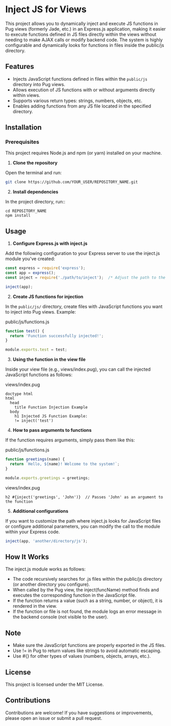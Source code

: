 # Inject JS for Views

This project allows you to dynamically inject and execute JS functions in Pug views (formerly Jade, etc.) in an Express.js application, making it easier to execute functions defined in JS files directly within the views without needing to make AJAX calls or modify backend code. The system is highly configurable and dynamically looks for functions in files inside the public/js directory.

## Features

- Injects JavaScript functions defined in files within the `public/js` directory into Pug views.
- Allows execution of JS functions with or without arguments directly within views.
- Supports various return types: strings, numbers, objects, etc.
- Enables adding functions from any JS file located in the specified directory.

## Installation

### Prerequisites

This project requires Node.js and npm (or yarn) installed on your machine.

1. **Clone the repository**

Open the terminal and run:

```bash
git clone https://github.com/YOUR_USER/REPOSITORY_NAME.git
```

2. **Install dependencies**

In the project directory, run::

```
cd REPOSITORY_NAME
npm install
```

## Usage

1. **Configure Express.js with inject.js**

Add the following configuration to your Express server to use the inject.js module you've created:

```javascript
const express = require('express');
const app = express();
const inject = require('./path/to/inject');  /* Adjust the path to the inject.js file */

inject(app);
```

2. **Create JS functions for injection**

In the `public/js/` directory, create files with JavaScript functions you want to inject into Pug views. Example:

public/js/functions.js

```javascript
function test() {
  return 'Function successfully injected!';
}

module.exports.test = test;
```

3. **Using the function in the view file**

Inside your view file (e.g., views/index.pug), you can call the injected JavaScript functions as follows:

views/index.pug

```pug
doctype html
html
  head
    title Function Injection Example
  body
    h1 Injected JS Function Example:
    != inject('test')
```

4. **How to pass arguments to functions**

If the function requires arguments, simply pass them like this:

public/js/functions.js

```javascript
function greetings(name) {
  return `Hello, ${name}! Welcome to the system!`;
}

module.exports.greetings = greetings;
```

views/index.pug
```pug
h2 #{inject('greetings', 'John')}  // Passes 'John' as an argument to the function
```

5. **Additional configurations**

If you want to customize the path where inject.js looks for JavaScript files or configure additional parameters, you can modify the call to the module within your Express code.

```javascript
inject(app, 'another/directory/js');
```

## How It Works

The inject.js module works as follows:

- The code recursively searches for .js files within the public/js directory (or another directory you configure).
- When called by the Pug view, the inject(funcName) method finds and executes the corresponding function in the JavaScript file.
- If the function returns a value (such as a string, number, or object), it is rendered in the view.
- If the function or file is not found, the module logs an error message in the backend console (not visible to the user).

## Note

- Make sure the JavaScript functions are properly exported in the JS files.
- Use != in Pug to return values like strings to avoid automatic escaping.
- Use #{} for other types of values (numbers, objects, arrays, etc.).

## License

This project is licensed under the MIT License.

## Contributions

Contributions are welcome! If you have suggestions or improvements, please open an issue or submit a pull request.